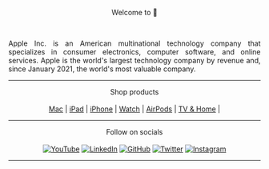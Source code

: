 <p align="center"> Welcome to  </p>
 
<br>
 
<p align="justify">Apple Inc. is an American multinational technology company that specializes in consumer electronics, computer software, and online services. Apple is the world's largest technology company by revenue and, since January 2021, the world's most valuable company.</p>

<hr>

<p align="center">
Shop products <br><br>
<a href="https://www.apple.com/mac/">Mac</a> | 
<a href="https://www.apple.com/mac/">iPad</a> | 
<a href="https://www.apple.com/mac/">iPhone</a> | 
<a href="https://www.apple.com/mac/">Watch</a> | 
<a href="https://www.apple.com/mac/">AirPods</a> | 
<a href="https://www.apple.com/mac/">TV & Home</a> | 
</p>

<hr>
<p align="center">
Follow on socials <br><br>
<a href="https://www.youtube.com/user/Apple/videos" target="_blank"><img alt="YouTube" src="https://img.shields.io/badge/Apple-%23FF0000.svg?style=for-the-badge&logo=YouTube&logoColor=white"/></a>
<a href="https://www.linkedin.com/company/apple" target="_blank"><img alt="LinkedIn" src="https://img.shields.io/badge/apple-%230077B5.svg?style=for-the-badge&logo=linkedin&logoColor=white"/></a>
<a href="https://github.com/apple"><img alt="GitHub" src="https://img.shields.io/badge/apple-%23121011.svg?style=for-the-badge&logo=github&logoColor=white"/></a>
<a href="https://twitter.com/apple" target="_blank"><img alt="Twitter" src="https://img.shields.io/badge/Apple-%231DA1F2.svg?style=for-the-badge&logo=Twitter&logoColor=white"/></a>
<a href="https://www.instagram.com/apple/" target="_blank"><img alt="Instagram" src="https://img.shields.io/badge/apple-%23E4405F.svg?style=for-the-badge&logo=Instagram&logoColor=white"/></a>
</p>
  
  <hr>
  
